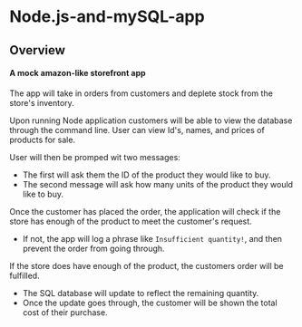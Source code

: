 # Node.js-and-mySQL-app

## Overview
#### A mock amazon-like storefront app
The app will take in orders from customers and deplete stock from the store's inventory.

Upon running Node application customers will be able to view the database through the command line. User can view Id's, names, and prices of products for sale. 

User will then be promped wit two messages:
  * The first will ask them the ID of the product they would like to buy.
  * The second message will ask how many units of the product they would like to buy.
  
Once the customer has placed the order, the application will check if the store has enough of the product to meet the customer's request.
  * If not, the app will log a phrase like `Insufficient quantity!`, and then prevent the order from going through.

If the store does have enough of the product, the customers order will be fulfilled.
  * The SQL database will update to reflect the remaining quantity.
  * Once the update goes through, the customer will be shown the total cost of their purchase.

